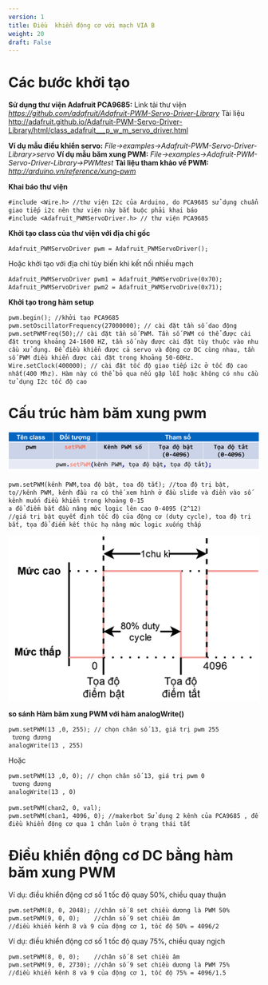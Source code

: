 ```yaml
---
version: 1
title: Điều  khiển động cơ với mạch VIA B
weight: 20
draft: False
---
```


# Các bước khởi tạo

**Sử dụng thư viện Adafruit PCA9685:**
Link tải thư viện
*https://github.com/adafruit/Adafruit-PWM-Servo-Driver-Library*
Tài liệu
http://adafruit.github.io/Adafruit-PWM-Servo-Driver-Library/html/class_adafruit___p_w_m_servo_driver.html

**Ví dụ mẫu điều khiển servo:**
*File->examples->Adafruit-PWM-Servo-Driver-Library>servo*
**Ví dụ mẫu băm xung PWM:**
*File->examples->Adafruit-PWM-Servo-Driver-Library->PWMtest*
**Tài liệu tham khảo về PWM:**
*http://arduino.vn/reference/xung-pwm*

**Khai báo thư viện**
~~~
#include <Wire.h> //thư viện I2c của Arduino, do PCA9685 sử dụng chuẩn giao tiếp i2c nên thư viện này bắt buộc phải khai báo 
#include <Adafruit_PWMServoDriver.h> // thư viện PCA9685
~~~

**Khởi tạo class của thư viện với địa chỉ gốc**
~~~
Adafruit_PWMServoDriver pwm = Adafruit_PWMServoDriver();
~~~

Hoặc khởi tạo với địa chỉ tùy biến khi kết nối nhiều mạch
~~~
Adafruit_PWMServoDriver pwm1 = Adafruit_PWMServoDrive(0x70); 
Adafruit_PWMServoDriver pwm2 = Adafruit_PWMServoDrive(0x71);
~~~

**Khởi tạo trong hàm setup**
~~~
pwm.begin(); //khởi tạo PCA9685 
pwm.setOscillatorFrequency(27000000); // cài đặt tần số dao động 
pwm.setPWMFreq(50);// cài đặt tần số PWM. Tần số PWM có thể được cài đặt trong khoảng 24-1600 HZ, tần số này được cài đặt tùy thuộc vào nhu cầu xử dụng. Để điều khiển được cả servo và động cơ DC cùng nhau, tần số PWM điều khiển được cài đặt trong khoảng 50-60Hz.
Wire.setClock(400000); // cài đặt tốc độ giao tiếp i2c ở tốc độ cao nhất(400 Mhz). Hàm này có thể bỏ qua nếu gặp lỗi hoặc không có nhu cầu tử dụng I2c tốc độ cao
~~~

# Cấu trúc hàm băm xung pwm
![](img1.png)
~~~
pwm.setPWM(kênh PWM,toa độ bật, toa độ tắt); //toa độ trị bật, tọ//kênh PWM, kênh đầu ra có thế xem hình ở đầu slide và điền vào số kênh muốn điều khiển trong khoảng 0-15
a đổ điểm bắt đầu nâng mức logic lên cao 0-4095 (2^12) 
//giá trị bật quyết định tốc độ của động cơ (duty cycle), toa độ trị bắt, tọa đổ điểm kết thúc hạ nâng mức logic xuống thấp
~~~
![](img2.png)

**so sánh Hàm băm xung PWM với hàm analogWrite()**
~~~
pwm.setPWM(13 ,0, 255); // chọn chân số 13, giá trị pwm 255
 tương đương
analogWrite(13 , 255)
~~~
Hoặc
~~~
pwm.setPWM(13 ,0, 0); // chọn chân số 13, giá trị pwm 0
 tương đương
analogWrite(13 , 0)

pwm.setPWM(chan2, 0, val); 
pwm.setPWM(chan1, 4096, 0); //makerbot Sử dụng 2 kênh của PCA9685 , để điều khiển động cơ qua 1 chân luôn ở trạng thái tắt 
~~~
# Điều khiển động cơ DC bằng hàm băm xung PWM
Ví dụ: điều khiển động cơ số 1 tốc độ quay 50%, chiều quay thuận
~~~ 
pwm.setPWM(8, 0, 2048); //chân số 8 set chiều dương là PWM 50%
pwm.setPWM(9, 0, 0);    //chân số 9 set chiều âm 
//điều khiển kênh 8 và 9 của động cơ 1, tốc độ 50% = 4096/2 
~~~
Ví dụ: điều khiển động cơ số 1 tốc độ quay 75%, chiều quay ngịch
~~~ 
pwm.setPWM(8, 0, 0);    //chân số 8 set chiều âm 
pwm.setPWM(9, 0, 2730); //chân số 9 set chiều dương là PWM 75%
//điều khiển kênh 8 và 9 của động cơ 1, tốc độ 75% = 4096/1.5
~~~